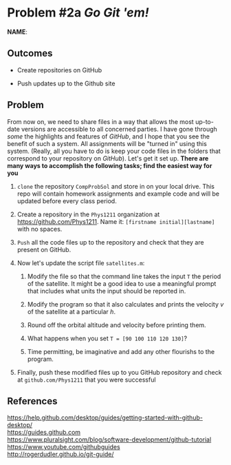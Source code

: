 Problem \#2a *Go Git 'em!* 
=======================

**NAME**:

Outcomes 
--------

-   Create repositories on GitHub

-   Push updates up to the Github site

Problem 
-------

From now on, we need to share files in a way that allows the most
up-to-date versions are accessible to all concerned parties. I have gone
through *some* the highlights and features of *GitHub*, and I hope that you
see the benefit of such a system. All assignments will be "turned in"
using this system. (Really, all you have to do is keep your code files
in the folders that correspond to your repository on *GitHub*). Let's
get it set up. **There are many ways to accomplish the following tasks;
find the easiest way for you**

1.  `clone` the repository `CompProbSol` and store in on your local
    drive. This repo will contain homework assignments and example code
    and will be updated before every class period.

2.  Create a repository in the `Phys1211` organization at
    <https://github.com/Phys1211>. Name it:
    `[firstname initial][lastname]` with no spaces.

3.  `Push` all the code files up to the repository and check that they
    are present on GitHub.

4.  Now let's update the script file `satellites.m`:

    1.  Modify the file so that the command line takes the input `T` the period of the satellite. It might be a good idea to use a meaningful prompt that includes what units the input should
        be reported in.

    2.  Modify the program so that it also calculates and prints the
        velocity $v$ of the satellite at a particular $h$.

    3.  Round off the orbital altitude and velocity before printing
        them.

    4. What happens when you set `T = [90 100 110 120 130]`?

    5.  Time permitting, be imaginative and add any other flourishs to the program.

6.  Finally, push these modified files up to you GitHub repository and
    check at `github.com/Phys1211` that you were successful

References 
----------

<https://help.github.com/desktop/guides/getting-started-with-github-desktop/>\
<https://guides.github.com>\
<https://www.pluralsight.com/blog/software-development/github-tutorial>\
<https://www.youtube.com/githubguides>\
<http://rogerdudler.github.io/git-guide/>
